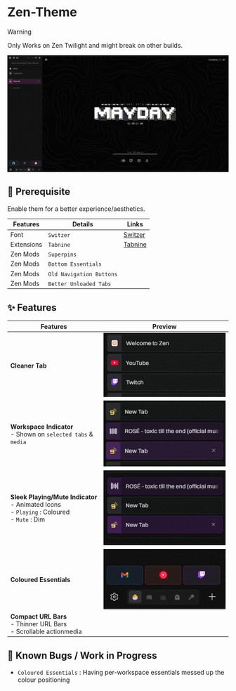 # Zen-Theme
> [!WARNING]
> Only Works on Zen Twilight and might break on other builds.

<p align="center" width="100%"><img alt="alt_text" width="700px" src="assets/Preview.png" /></p>

## 💾 Prerequisite
Enable them for a better experience/aesthetics.

| Features   | Details                  | Links                                             |
| ---        | -------------            | -------------                                     |
| Font       | `Switzer`                | [Switzer](https://www.fontshare.com/?q=Switzer)   |
| Extensions | `Tabnine`                | [Tabnine](https://addons.mozilla.org/en-US/firefox/addon/tab-nine/?utm_source=addons.mozilla.org&utm_medium=referral&utm_content=search)|
| Zen Mods   | `Superpins`              |                                                   |
| Zen Mods   | `Bottom Essentials`      |                                                   |
| Zen Mods   | `Old Navigation Buttons` |                                                   |
| Zen Mods   | `Better Unloaded Tabs`   |                                                   |



## ✨ Features

| Features                                                                                              	    | Preview 	|
|-------------------------------------------------------------------------------------------------------	    |---------	|
| **Cleaner Tab**                                                                                           	|<img alt="alt_text" width="340px" src="assets/Compact Tabs.png" />|
| **Workspace Indicator**<br>- Shown on `selected tabs` & `media`                                          	|<img alt="alt_text" width="340px" src="assets/Workspace Indicator.png" />         	|
| **Sleek Playing/Mute Indicator**<br>   - Animated Icons<br>   - `Playing` : Coloured<br>   - `Mute` : Dim 	|<img alt="alt_text" width="340px" src="assets/Media Indicator.gif" />         	|
| **Coloured Essentials**                                                                                   	|<img alt="alt_text" width="340px" src="assets/Coloured Essentials.png" />         	|
| **Compact URL Bars**<br>   - Thinner URL Bars<br>   - Scrollable actionmedia                              	|         	|


## 🐞 Known Bugs / Work in Progress
- `Coloured Essentials` : Having per-workspace essentials messed up the colour positioning
